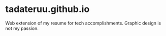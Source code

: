 # tadateruu.github.io
Web extension of my resume for tech accomplishments. Graphic design is not my passion.
